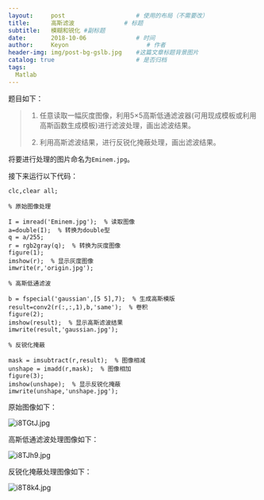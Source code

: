 ```yaml
---
layout:     post                    # 使用的布局（不需要改）
title:      高斯滤波              # 标题 
subtitle:   模糊和锐化 #副标题
date:       2018-10-06              # 时间
author:     Keyon                      # 作者
header-img: img/post-bg-gslb.jpg    #这篇文章标题背景图片
catalog: true                       # 是否归档
tags:
  Matlab
---
```


题目如下：

> 1. 任意读取一幅灰度图像，利用5×5高斯低通滤波器(可用现成模板或利用高斯函数生成模板)进行滤波处理，画出滤波结果。
> 
> 2. 利用高斯滤波结果，进行反锐化掩蔽处理，画出滤波结果。

将要进行处理的图片命名为`Eminem.jpg`。

接下来运行以下代码：

```
clc,clear all;

% 原始图像处理

I = imread('Eminem.jpg');  % 读取图像
a=double(I);  % 转换为double型
q = a/255;
r = rgb2gray(q);  % 转换为灰度图像
figure(1);
imshow(r);  % 显示灰度图像
imwrite(r,'origin.jpg');

% 高斯低通滤波

b = fspecial('gaussian',[5 5],7);  % 生成高斯模版
result=conv2(r(:,:,1),b,'same');  % 卷积
figure(2);
imshow(result);  % 显示高斯滤波结果
imwrite(result,'gaussian.jpg');

% 反锐化掩蔽

mask = imsubtract(r,result);  % 图像相减
unshape = imadd(r,mask);  % 图像相加
figure(3);
imshow(unshape);  % 显示反锐化掩蔽
imwrite(unshape,'unshape.jpg');
```

原始图像如下：

![i8TGtJ.jpg](https://s1.ax1x.com/2018/10/06/i8TGtJ.jpg)

高斯低通滤波处理图像如下：

![i8TJh9.jpg](https://s1.ax1x.com/2018/10/06/i8TJh9.jpg)

反锐化掩蔽处理图像如下：

![i8T8k4.jpg](https://s1.ax1x.com/2018/10/06/i8T8k4.jpg)